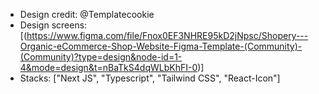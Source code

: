 - Design credit: @Templatecookie
- Design screens: [(https://www.figma.com/file/Fnox0EF3NHRE95kD2jNpsc/Shopery---Organic-eCommerce-Shop-Website-Figma-Template-(Community)-(Community)?type=design&node-id=1-4&mode=design&t=nBaTkS4dqWLbKhFI-0)]
- Stacks: ["Next JS", "Typescript", "Tailwind CSS", "React-Icon"]
